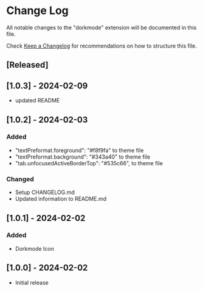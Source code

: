 # Change Log

All notable changes to the "dorkmode" extension will be documented in this file.

Check [Keep a Changelog](http://keepachangelog.com/) for recommendations on how to structure this file.

## [Released]

## [1.0.3] - 2024-02-09

-   updated README

## [1.0.2] - 2024-02-03

### Added

-   "textPreformat.foreground": "#f8f9fa" to theme file
-   "textPreformat.background": "#343a40" to theme file
-   "tab.unfocusedActiveBorderTop": "#535c66", to theme file

### Changed

-   Setup CHANGELOG.md
-   Updated information to README.md

## [1.0.1] - 2024-02-02

### Added

-   Dorkmode Icon

## [1.0.0] - 2024-02-02

-   Initial release

